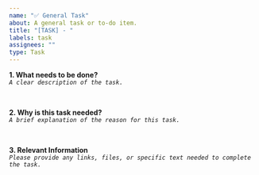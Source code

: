```yaml
---
name: "✅ General Task"
about: A general task or to-do item.
title: "[TASK] - "
labels: task
assignees: ""
type: Task
---
```


**1. What needs to be done?**\
_`A clear description of the task.`_

```

```

\
**2. Why is this task needed?**\
_`A brief explanation of the reason for this task.`_

```

```

\
**3. Relevant Information**\
_`Please provide any links, files, or specific text needed to complete the task.`_

```

```
